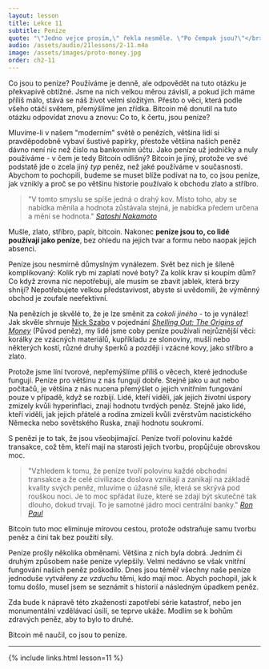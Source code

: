 ```yaml
---
layout: lesson
title: Lekce 11
subtitle: Peníze
quote: "\"Jedno vejce prosím,\" řekla nesměle. \"Po čempak jsou?\"</br> \"Po pěti a půl krejcaru za jedno - po dvou krejcarech dvě,\" odvětila Ovce."
audio: /assets/audio/21lessons/2-11.m4a
image: /assets/images/proto-money.jpg
order: ch2-11
---
```


Co jsou to peníze? Používáme je denně, ale odpovědět na tuto otázku je 
překvapivě obtížné. Jsme na nich velkou měrou závislí, a pokud jich máme 
příliš málo, stává se náš život velmi složitým. Přesto o věci, která 
podle všeho otáčí světem, přemýšlíme jen zřídka. Bitcoin mě donutil 
na tuto otázku odpovídat znovu a znovu: Co to, k čertu, jsou peníze?

Mluvíme-li v našem "moderním" světě o penězích, většina lidí si 
pravděpodobně vybaví šustivé papírky, přestože většina našich peněz dávno 
není nic než číslo na bankovním účtu. Jako peníze už jedničky a nuly 
používáme - v čem je tedy Bitcoin odlišný? Bitcoin je jiný, protože 
ve své podstatě jde o zcela jiný *typ* peněz, než jaké používáme v současnosti. 
Abychom to pochopili, budeme se muset blíže podívat na to, co jsou peníze, 
jak vznikly a proč se po většinu historie používalo k obchodu zlato a stříbro.

> "V tomto smyslu se spíše jedná o drahý kov. Místo toho, aby se nabídka 
> měnila a hodnota zůstávala stejná, je nabídka předem určena a mění se hodnota."
> <cite>[Satoshi Nakamoto]</cite>

Mušle, zlato, stříbro, papír, bitcoin. Nakonec **peníze jsou to, co lidé 
používají jako peníze**, bez ohledu na jejich tvar a formu nebo naopak 
jejich absenci.

Peníze jsou nesmírně důmyslným vynálezem. Svět bez nich je šíleně 
komplikovaný: Kolik ryb mi zaplatí nové boty? Za kolik krav si koupím dům? 
Co když zrovna nic nepotřebuji, ale musím se zbavit jablek, která brzy 
shnijí? Nepotřebujete velkou představivost, abyste si uvědomili, 
že výměnný obchod je zoufale neefektivní.

Na penězích je skvělé to, že je lze směnit za *cokoli jiného* - to je 
vynález! Jak skvěle shrnuje [Nick Szabo] v pojednání *[Shelling Out: 
The Origins of Money]* (Původ peněz), my lidé jsme coby peníze používali 
nejrůznější věci: korálky ze vzácných materiálů, kupříkladu ze slonoviny, 
mušlí nebo některých kostí, různé druhy šperků a později i vzácné kovy, 
jako stříbro a zlato.

Protože jsme líní tvorové, nepřemýšlíme příliš o věcech, které jednoduše 
fungují. Peníze pro většinu z nás fungují dobře. Stejně jako u aut nebo 
počítačů, je většina z nás nucena přemýšlet o jejich vnitřním fungování 
pouze v případě, když se rozbijí. Lidé, kteří viděli, jak jejich životní 
úspory zmizely kvůli hyperinflaci, znají hodnotu tvrdých peněz. Stejně jako 
lidé, kteří viděli, jak jejich přátelé a rodina zmizeli kvůli zvěrstvům 
nacistického Německa nebo sovětského Ruska, znají hodnotu soukromí.

S penězi je to tak, že jsou všeobjímající. Peníze tvoří polovinu každé 
transakce, což těm, kteří mají na starosti jejich tvorbu, propůjčuje 
obrovskou moc.

> "Vzhledem k tomu, že peníze tvoří polovinu každé obchodní transakce 
> a že celé civilizace doslova vznikají a zanikají na základě kvality 
> svých peněz, mluvíme o úžasné síle, která se skrývá pod rouškou noci. 
> Je to moc spřádat iluze, které se zdají být skutečné tak dlouho, dokud 
> trvají. To je samotné jádro moci centrální banky."
> <cite>[Ron Paul]</cite>

Bitcoin tuto moc eliminuje mírovou cestou, protože odstraňuje samu 
tvorbu peněz a činí tak bez použití síly.

Peníze prošly několika obměnami. Většina z nich byla dobrá. Jedním 
či druhým způsobem naše peníze vylepšily. Velmi nedávno se však vnitřní 
fungování našich peněz poškodilo. Dnes jsou téměř všechny naše peníze 
jednoduše vytvářeny *ze vzduchu* těmi, kdo mají moc. Abych pochopil, 
jak k tomu došlo, musel jsem se seznámit s historií a následným úpadkem peněz.

Zda bude k nápravě této zkaženosti zapotřebí série katastrof, nebo jen 
monumentální vzdělávací úsilí, se teprve ukáže. Modlím se k bohům zdravých 
peněz, aby to bylo to druhé.

Bitcoin mě naučil, co jsou to peníze.

---

{% include links.html lesson=11 %}

[Satoshi Nakamoto]: http://p2pfoundation.ning.com/xn/detail/2003008:Comment:9562
[Nick Szabo]: http://unenumerated.blogspot.com/
[Shelling Out: The Origins of Money]: https://nakamotoinstitute.org/shelling-out/
[Ron Paul]: http://endthefed.org/books/
[social-scalability]: https://unenumerated.blogspot.co.at/2017/02/money-blockchains-and-social-scalability.html

<!-- Wikipedia -->
[alice]: https://en.wikipedia.org/wiki/Alice%27s_Adventures_in_Wonderland
[carroll]: https://en.wikipedia.org/wiki/Lewis_Carroll
